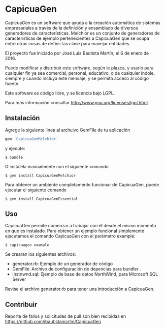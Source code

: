 # CapicuaGen

CapicuaGen es un software que ayuda a la creación automática de
sistemas empresariales a través de la definición y ensamblado de
diversos generadores de características. Melchior es un conjunto de
                                        generadores de características de ejemplo pertenecientes a CapicuaGen
                                        que se ocupa entre otras cosas de definir las clase para manejar entidades.

El proyecto fue iniciado por José Luis Bautista Martín, el 6 de enero
de 2016.

Puede modificar y distribuir este software, según le plazca, y usarlo
para cualquier fin ya sea comercial, personal, educativo, o de cualquier
índole, siempre y cuando incluya este mensaje, y se permita acceso al
código fuente.

Este software es código libre, y se licencia bajo LGPL.

Para más información consultar http://www.gnu.org/licenses/lgpl.html


## Instalación

Agrege la siguiente linea al archuivo GemFile de tu aplicación

```ruby
gem 'CapicuaGenMelchior'
```

y ejecute:

    $ bundle

O instalela manualmente con el siguiente comando

    $ gem install CapicuaGenMelchior

Para obtener un ambiente completamente funcionar de CapicuaGen, puede ejecutar el siguiente comando

    $ gem install CapicuaGenEssential

## Uso

CapicuaGen  permite comenzar a trabajar con él desde el mismo momento en que es instalado. Para obtener un ejemplo funcional simplemente ejecutamos el comando CapicuaGen con el parámetro example:

    $ capicuagen example

Se crearan los siguientes archivos:

* generator.rb: Ejemplo de un generador de código
* GemFile: Archivo de configuración de depencias para bundler .
* instnwnd.sql: Ejemplo de base de datos NorthWind, para Microsoft SQL Server

Revise el archivo generator.rb para tener una introducción a CapicuaGen.

## Contribuir

Reporte de fallos y solicitudes de pull son bien recibidas en https://github.com/jbautistamartin/CapicuaGen

